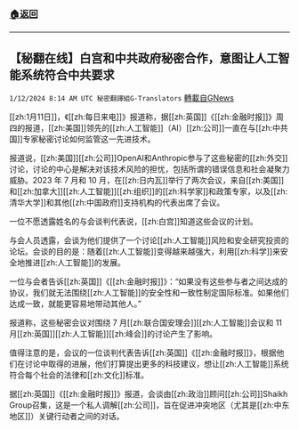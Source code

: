 ###  [:house:返回](README.md)
---


## 【秘翻在线】白宫和中共政府秘密合作，意图让人工智能系统符合中共要求
`1/12/2024 8:14 AM UTC 秘密翻譯組G-Translators` [轉載自GNews](https://gnews.org/articles/2211632)

[[zh:1月11日]]，《[[zh:每日来电]]》报道称，据[[zh:英国]]《[[zh:金融时报]]》周四的报道，[[zh:美国]]领先的[[zh:人工智能]]（AI）[[zh:公司]]一直在与[[zh:中共国]]专家秘密讨论如何监管这一先进技术。

报道说，[[zh:美国]][[zh:公司]]OpenAI和Anthropic参与了这些秘密的[[zh:外交]]讨论，讨论的中心是解决对该技术风险的担忧，包括所谓的错误信息和社会凝聚力威胁。2023 年 7 月和 10 月，在[[zh:日内瓦]]举行了两次会议，来自[[zh:美国]]和[[zh:加拿大]][[zh:人工智能]][[zh:组织]]的[[zh:科学家]]和政策专家，以及[[zh:清华大学]]和其他[[zh:中国政府]]支持机构的代表出席了会议。

一位不愿透露姓名的与会谈判代表说，[[zh:白宫]]知道这些会议的计划。

与会人员透露，会谈为他们提供了一个讨论[[zh:人工智能]]风险和安全研究投资的论坛。会谈的目的是：随着[[zh:人工智能]]变得越来越强大，利用[[zh:科学]]来安全地推进[[zh:人工智能]]的发展。

一位与会者告诉[[zh:英国]]《[[zh:金融时报]]》：“如果没有这些参与者之间达成的协议，我们就无法围绕[[zh:人工智能]]的安全性和一致性制定国际标准。如果他们达成一致，就能更容易地带动其他人。”

报道称，这些秘密会议对围绕 7 月[[zh:联合国安理会]][[zh:人工智能]]会议和 11 月[[zh:英国]][[zh:人工智能]][[zh:峰会]]的讨论产生了影响。

值得注意的是，会议的一位谈判代表告诉[[zh:英国]]《[[zh:金融时报]]》，根据他们在讨论中取得的进展，他们打算提出更多的科技建议，想让[[zh:人工智能]]系统符合每个社会的法律和[[zh:文化]]标准。

据[[zh:英国]]《[[zh:金融时报]]》报道，会谈由[[zh:政治]]顾问[[zh:公司]]Shaikh Group召集，这是一个私人调解[[zh:公司]]，旨在促进冲突地区（尤其是[[zh:中东地区]]）关键行动者之间的对话。
